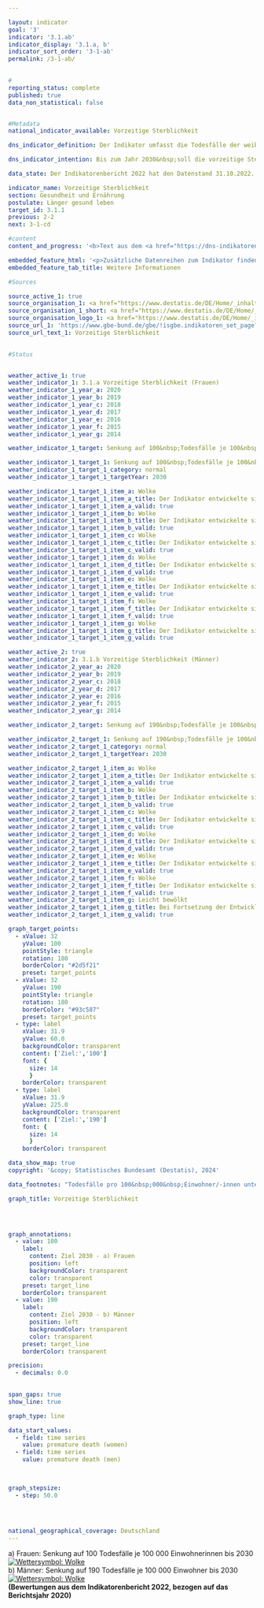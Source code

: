 ```yaml
---

layout: indicator        
goal: '3'        
indicator: '3.1.ab'        
indicator_display: '3.1.a, b'        
indicator_sort_order: '3-1-ab'        
permalink: /3-1-ab/        
        

#
reporting_status: complete        
published: true        
data_non_statistical: false        


#Metadata        
national_indicator_available: Vorzeitige Sterblichkeit        

dns_indicator_definition: Der Indikator umfasst die Todesfälle der weiblichen (3.1.a) und männlichen (3.1.b) unter 70-jährigen Bevölkerung, bezogen auf 100&nbsp;000&nbsp;Einwohnerinnen und Einwohner der alten Europastandardbevölkerung unter 70&nbsp;Jahren (unter Ausschluss der unter 1-Jährigen).        

dns_indicator_intention: Bis zum Jahr 2030&nbsp;soll die vorzeitige Sterblichkeit bei Frauen bei höchstens 100&nbsp;und bei Männern bei höchstens 190&nbsp;Todesfällen je 100&nbsp;000&nbsp;Einwohnerinnen und Einwohnern liegen.        

data_state: Der Indikatorenbericht 2022 hat den Datenstand 31.10.2022. Die Daten auf dieser Plattform werden regelmäßig aktualisiert, sodass online aktuellere Daten verfügbar sein können als im <a href="https://dns-indikatoren.de/assets/Publikationen/Indikatorenberichte/2022.pdf">Indikatorenbericht 2022</a> veröffentlicht.        

indicator_name: Vorzeitige Sterblichkeit        
section: Gesundheit und Ernährung        
postulate: Länger gesund leben        
target_id: 3.1.1        
previous: 2-2        
next: 3-1-cd        

#content         
content_and_progress: '<b>Text aus dem <a href="https://dns-indikatoren.de/assets/Publikationen/Indikatorenberichte/2022.pdf">Indikatorenbericht 2022&nbsp;</a></b><br><br>Die Daten stammen aus der Todesursachenstatistik und der Bevölkerungsfortschreibung des Statistischen Bundesamtes. Alle amtlichen Todesbescheinigungen werden im Rahmen der Todesursachenstatistik erfasst und ausgewertet. Die aktuellen Bevölkerungszahlen gibt die Bevölkerungsfortschreibung basierend auf den Ergebnissen der jeweiligen letzten Volkszählung an. Um einen Vergleich von Veränderungsraten über die Zeit zu ermöglichen, beziehen sich die Daten auf die alte Europastandardbevölkerung. Hierbei handelt es sich um eine Modellbevölkerung.<br><br>Die Indikatoren <a href="https://dnsTestEnvironment.github.io/dns-indicators/3-1-ab">3.1.a</a> und <a href="https://dnsTestEnvironment.github.io/dns-indicators/3-1-ab">3.1.b</a> werden auch im Informationssystem der Gesundheitsberichterstattung des Bundes (www.gbe-bund.de) zur Verfügung gestellt. Die Säuglingssterblichkeit (unter 1-Jährige) wird nicht betrachtet.<br><br>Zwischen 1991&nbsp;und 2020&nbsp;ist die vorzeitige Sterblichkeit bei Frauen (‒38&nbsp;%) und Männern (‒44&nbsp;%) stetig zurückgegangen. Durch den stärkeren Rückgang bei Männern hat sich auch der geschlechtsspezifische Unterschied der vorzeitigen Sterblichkeit verringert. 145&nbsp;Frauen und 276&nbsp;Männer je 100&nbsp;000&nbsp;Einwohnerinnen und Einwohner starben im Jahr 2020&nbsp;bevor sie das 70. Lebensjahr vollendeten. Die geschlechtsspezifischen Zielwerte für das Jahr 2030&nbsp;würden jedoch bei gleichbleibender Entwicklung, wie in den vergangenen Jahren, verfehlt werden.<br><br>Im Zeitverlauf der Indikatoren spiegeln sich die insgesamt deutlich erhöhten Sterbefälle aufgrund der <abbr title="Coronavirus SARS-CoV-2" tabindex="0">COVID-19</abbr>-Pandemie im Jahr 2020&nbsp;kaum wider. Während die Sterblichkeit bei den hier nicht betrachteten über 80-Jährigen in 2020&nbsp;deutlich angestiegen ist, lag der Anteil von <abbr title="Coronavirus SARS-CoV-2" tabindex="0">COVID-19</abbr>&nbsp;an den Todesursachen in der hier betrachteten Altersklasse bei 1,7&nbsp;% bei den Frauen und 2,3&nbsp;% bei den Männern, sodass die Indikatoren durch die <abbr title="Coronavirus SARS-CoV-2" tabindex="0">COVID-19</abbr>-Pandemie wenig beeinflusst wurden. Es wird dabei davon ausgegangen, dass es zu keiner wesentlichen Untererfassung der <abbr title="Coronavirus SARS-CoV-2" tabindex="0">COVID-19</abbr>-Todesfälle kam.<br><br>Die Lebenserwartung ist ein Indikator, der auf Grundlage der Statistik der Sterbefälle und der Bevölkerungsfortschreibung berechnet wird und Effekte der Bevölkerungsalterung auf die Entwicklung der Sterblichkeit herausrechnet. Im Zuge der Pandemie kam es zu einem kurzfristigen Rückgang der Lebenserwartung in den Jahren 2020&nbsp;und 2021. Langfristig gesehen hat sich die Lebenserwartung in Deutschland, entsprechend dem insgesamt stetigen Rückgang der vorzeitigen Sterblichkeit, weiter positiv entwickelt. Mit 17,0&nbsp;weiteren Lebensjahren können statistisch gesehen heute 70-jährige Frauen rechnen, Männer mit weiteren 14,3&nbsp;Jahren. In den Jahren 2019&nbsp;bis 2021&nbsp;betrug die mittlere Lebenserwartung für neugeborene Mädchen 83,4&nbsp;Jahre und für Jungen 78,5&nbsp;Jahre. Sie liegt damit für Mädchen um 4,4&nbsp;Jahre und für Jungen um 6,1&nbsp;Jahre höher als in den Jahren 1991&nbsp;bis 1993. Die in der Vergangenheit ausgeprägten Differenzen bei der Lebenserwartung zwischen dem früheren Bundesgebiet und den neuen Bundesländern (jeweils ohne Berlin) haben sich langfristig betrachtet deutlich reduziert und betragen heute bei neugeborenen Jungen 1,8&nbsp;und bei neugeborenen Mädchen 0,2&nbsp;Jahre. Während der Pandemie sind die Ost-West-Unterschiede dabei allerdings wieder größer geworden.<br><br>Bösartige Neubildungen hatten im Jahr 2020&nbsp;an allen Ursachen der vorzeitigen Sterblichkeit mit 35,9&nbsp;% (1991&nbsp;bis 2020: +2,7&nbsp;Prozentpunkte) den größten Anteil, gefolgt von Herz-Kreislauf-Erkrankungen mit 19,5&nbsp;% (1991&nbsp;bis 2020: ‒11,6&nbsp;Prozentpunkte). Zur vorzeitigen Sterblichkeit trugen weiter Todesfälle aufgrund äußerer Ursachen (wie Unfälle, Vergiftungen, Suizid) mit 8,6&nbsp;% (1991&nbsp;bis 2020: ‒2,4&nbsp;Prozentpunkte), Krankheiten des Verdauungssystems mit 7,3&nbsp;% (1991&nbsp;bis 2020: ‒0,3&nbsp;Prozentpunkte) und Krankheiten des Atmungssystems mit 5,2&nbsp;% (1991&nbsp;bis 2020: +1,2&nbsp;Prozentpunkte) bei.<br><br>Neben Faktoren wie zum Beispiel dem Gesundheitsverhalten (siehe „Raucherquoten“ Indikatoren <a href="https://dnsTestEnvironment.github.io/dns-indicators/3-1-cd">3.1.c</a> und <a href="https://dnsTestEnvironment.github.io/dns-indicators/3-1-cd">3.1.d</a> sowie „Adipositasquoten“ Indikatoren <a href="https://dnsTestEnvironment.github.io/dns-indicators/3-1-e">3.1.e</a> und <a href="https://dnsTestEnvironment.github.io/dns-indicators/3-1-f">3.1.f</a>) spielt für die Sterblichkeit auch die medizinische Versorgung eine wichtige Rolle. Die Gesundheitsausgaben stiegen im Corona-Jahr 2020&nbsp;auf einen neuen Höchststand von 440,6&nbsp;Milliarden Euro. Je Einwohnerin und Einwohner waren das 5&nbsp;298&nbsp;Euro (2019: 4&nbsp;980&nbsp;Euro). Die Gesundheitsausgaben pro Kopf stiegen damit erstmals seit Beginn der Berechnungen im Jahr 1992&nbsp;auf einen Wert über 5&nbsp;000&nbsp;Euro. Die Gesundheitsausgaben betrugen 2020&nbsp;insgesamt 26,8&nbsp;Milliarden Euro und damit 6,5&nbsp;% mehr als 2019, dem Jahr vor der Corona-Pandemie. Der Anteil der Gesundheitsausgaben am Bruttoinlandsprodukt lag 2020&nbsp;bei 13,1&nbsp;% und damit 1,2&nbsp;Prozentpunkte höher als 2019.'        

embedded_feature_html: '<p>Zusätzliche Datenreihen zum Indikator finden Sie <a href="https://dnsTestEnvironment.github.io/dns-indicators/public/AddInfos/de/3_1_ab.pdf" target="_blank" >hier</a>.</p><br><small>Hinweis: PDF-Dokumente können Sie sich (je nach Browsereinstellung) direkt in Ihrem Browser anzeigen lassen oder Sie laden das PDF-Dokument herunter und öffnen es mit einem PDF-Reader Ihrer Wahl. Eine Anleitung wie Sie für ausgewählte Browser die entsprechende Einstellung ändern können, finden Sie <a href="https://dns-indikatoren.de/guidance/">hier</a>.</small>'
embedded_feature_tab_title: Weitere Informationen        

#Sources        

source_active_1: true
source_organisation_1: <a href="https://www.destatis.de/DE/Home/_inhalt.html" target="_blank">Statistisches Bundesamt</a>
source_organisation_1_short: <a href="https://www.destatis.de/DE/Home/_inhalt.html" target="_blank">Statistisches Bundesamt</a>
source_organisation_logo_1: <a href="https://www.destatis.de/DE/Home/_inhalt.html" target="_blank"><img src="https://dnsTestEnvironment.github.io/dns-indicators/public/OrgImgDe/destatis.png" alt="Statistisches Bundesamt" title=" Klicken Sie hier um zur Homepage der Organisation Statistisches Bundesamt zu gelangen." style="height:60px; width:148px; border:transparent"/></a>
source_url_1: 'https://www.gbe-bund.de/gbe/!isgbe.indikatoren_set_page?p_uid=gast&p_aid=45213126&p_sprache=D&p_help=2&p_indnr=562&p_ansnr=17979237&p_version=2&p_thema_id=263&p_thema_id2=3600&p_thema_id3=3800&p_thema_id4=3900&D.000=3744&D.001=1000001&D.003=1000004&D.022=9998&D.024=43190&D.011=2961'
source_url_text_1: Vorzeitige Sterblichkeit
        

#Status        


weather_active_1: true
weather_indicator_1: 3.1.a Vorzeitige Sterblichkeit (Frauen)
weather_indicator_1_year_a: 2020
weather_indicator_1_year_b: 2019
weather_indicator_1_year_c: 2018
weather_indicator_1_year_d: 2017
weather_indicator_1_year_e: 2016
weather_indicator_1_year_f: 2015
weather_indicator_1_year_g: 2014

weather_indicator_1_target: Senkung auf 100&nbsp;Todesfälle je 100&nbsp;000&nbsp;Einwohner (Frauen) bis 2030

weather_indicator_1_target_1: Senkung auf 100&nbsp;Todesfälle je 100&nbsp;000&nbsp;Einwohner (Frauen) bis 2030
weather_indicator_1_target_1_category: normal
weather_indicator_1_target_1_targetYear: 2030

weather_indicator_1_target_1_item_a: Wolke
weather_indicator_1_target_1_item_a_title: Der Indikator entwickelte sich in 2020 zwar in die gewünschte Richtung auf das Ziel zu, bei Fortsetzung der Entwicklung wäre das Ziel im Zieljahr aber um mehr als 20 % der Differenz zwischen Zielwert und dem Wert aus 2020 verfehlt worden.
weather_indicator_1_target_1_item_a_valid: true
weather_indicator_1_target_1_item_b: Wolke
weather_indicator_1_target_1_item_b_title: Der Indikator entwickelte sich in 2019 zwar in die gewünschte Richtung auf das Ziel zu, bei Fortsetzung der Entwicklung wäre das Ziel im Zieljahr aber um mehr als 20 % der Differenz zwischen Zielwert und dem Wert aus 2019 verfehlt worden.
weather_indicator_1_target_1_item_b_valid: true
weather_indicator_1_target_1_item_c: Wolke
weather_indicator_1_target_1_item_c_title: Der Indikator entwickelte sich in 2018 zwar in die gewünschte Richtung auf das Ziel zu, bei Fortsetzung der Entwicklung wäre das Ziel im Zieljahr aber um mehr als 20 % der Differenz zwischen Zielwert und dem Wert aus 2018 verfehlt worden.
weather_indicator_1_target_1_item_c_valid: true
weather_indicator_1_target_1_item_d: Wolke
weather_indicator_1_target_1_item_d_title: Der Indikator entwickelte sich in 2017 zwar in die gewünschte Richtung auf das Ziel zu, bei Fortsetzung der Entwicklung wäre das Ziel im Zieljahr aber um mehr als 20 % der Differenz zwischen Zielwert und dem Wert aus 2017 verfehlt worden.
weather_indicator_1_target_1_item_d_valid: true
weather_indicator_1_target_1_item_e: Wolke
weather_indicator_1_target_1_item_e_title: Der Indikator entwickelte sich in 2016 zwar in die gewünschte Richtung auf das Ziel zu, bei Fortsetzung der Entwicklung wäre das Ziel im Zieljahr aber um mehr als 20 % der Differenz zwischen Zielwert und dem Wert aus 2016 verfehlt worden.
weather_indicator_1_target_1_item_e_valid: true
weather_indicator_1_target_1_item_f: Wolke
weather_indicator_1_target_1_item_f_title: Der Indikator entwickelte sich in 2015 zwar in die gewünschte Richtung auf das Ziel zu, bei Fortsetzung der Entwicklung wäre das Ziel im Zieljahr aber um mehr als 20 % der Differenz zwischen Zielwert und dem Wert aus 2015 verfehlt worden.
weather_indicator_1_target_1_item_f_valid: true
weather_indicator_1_target_1_item_g: Wolke
weather_indicator_1_target_1_item_g_title: Der Indikator entwickelte sich in 2014 zwar in die gewünschte Richtung auf das Ziel zu, bei Fortsetzung der Entwicklung wäre das Ziel im Zieljahr aber um mehr als 20 % der Differenz zwischen Zielwert und dem Wert aus 2014 verfehlt worden.
weather_indicator_1_target_1_item_g_valid: true

weather_active_2: true
weather_indicator_2: 3.1.b Vorzeitige Sterblichkeit (Männer)
weather_indicator_2_year_a: 2020
weather_indicator_2_year_b: 2019
weather_indicator_2_year_c: 2018
weather_indicator_2_year_d: 2017
weather_indicator_2_year_e: 2016
weather_indicator_2_year_f: 2015
weather_indicator_2_year_g: 2014

weather_indicator_2_target: Senkung auf 190&nbsp;Todesfälle je 100&nbsp;000&nbsp;Einwohner (Männer) bis 2030

weather_indicator_2_target_1: Senkung auf 190&nbsp;Todesfälle je 100&nbsp;000&nbsp;Einwohner (Männer) bis 2030
weather_indicator_2_target_1_category: normal
weather_indicator_2_target_1_targetYear: 2030

weather_indicator_2_target_1_item_a: Wolke
weather_indicator_2_target_1_item_a_title: Der Indikator entwickelte sich in 2020 zwar in die gewünschte Richtung auf das Ziel zu, bei Fortsetzung der Entwicklung wäre das Ziel im Zieljahr aber um mehr als 20 % der Differenz zwischen Zielwert und dem Wert aus 2020 verfehlt worden.
weather_indicator_2_target_1_item_a_valid: true
weather_indicator_2_target_1_item_b: Wolke
weather_indicator_2_target_1_item_b_title: Der Indikator entwickelte sich in 2019 zwar in die gewünschte Richtung auf das Ziel zu, bei Fortsetzung der Entwicklung wäre das Ziel im Zieljahr aber um mehr als 20 % der Differenz zwischen Zielwert und dem Wert aus 2019 verfehlt worden.
weather_indicator_2_target_1_item_b_valid: true
weather_indicator_2_target_1_item_c: Wolke
weather_indicator_2_target_1_item_c_title: Der Indikator entwickelte sich in 2018 zwar in die gewünschte Richtung auf das Ziel zu, bei Fortsetzung der Entwicklung wäre das Ziel im Zieljahr aber um mehr als 20 % der Differenz zwischen Zielwert und dem Wert aus 2018 verfehlt worden.
weather_indicator_2_target_1_item_c_valid: true
weather_indicator_2_target_1_item_d: Wolke
weather_indicator_2_target_1_item_d_title: Der Indikator entwickelte sich in 2017 zwar in die gewünschte Richtung auf das Ziel zu, bei Fortsetzung der Entwicklung wäre das Ziel im Zieljahr aber um mehr als 20 % der Differenz zwischen Zielwert und dem Wert aus 2017 verfehlt worden.
weather_indicator_2_target_1_item_d_valid: true
weather_indicator_2_target_1_item_e: Wolke
weather_indicator_2_target_1_item_e_title: Der Indikator entwickelte sich in 2016 zwar in die gewünschte Richtung auf das Ziel zu, bei Fortsetzung der Entwicklung wäre das Ziel im Zieljahr aber um mehr als 20 % der Differenz zwischen Zielwert und dem Wert aus 2016 verfehlt worden.
weather_indicator_2_target_1_item_e_valid: true
weather_indicator_2_target_1_item_f: Wolke
weather_indicator_2_target_1_item_f_title: Der Indikator entwickelte sich in 2015 zwar in die gewünschte Richtung auf das Ziel zu, bei Fortsetzung der Entwicklung wäre das Ziel im Zieljahr aber um mehr als 20 % der Differenz zwischen Zielwert und dem Wert aus 2015 verfehlt worden.
weather_indicator_2_target_1_item_f_valid: true
weather_indicator_2_target_1_item_g: Leicht bewölkt
weather_indicator_2_target_1_item_g_title: Bei Fortsetzung der Entwicklung von 2014 wäre das Ziel um mindestens 5&nbsp;%, aber maximal um 20&nbsp;% der Differenz zwischen Zielwert und dem Wert aus 2014 verfehlt worden.
weather_indicator_2_target_1_item_g_valid: true        

graph_target_points:
  - xValue: 32
    yValue: 100
    pointStyle: triangle
    rotation: 180
    borderColor: "#2d5f21"
    preset: target_points
  - xValue: 32
    yValue: 190
    pointStyle: triangle
    rotation: 180
    borderColor: "#93c587"
    preset: target_points
  - type: label
    xValue: 31.9
    yValue: 60.0
    backgroundColor: transparent
    content: ['Ziel:','100']
    font: {
      size: 14
      }
    borderColor: transparent
  - type: label
    xValue: 31.9
    yValue: 225.0
    backgroundColor: transparent
    content: ['Ziel:','190']
    font: {
      size: 14
      }
    borderColor: transparent        

data_show_map: true        
copyright: '&copy; Statistisches Bundesamt (Destatis), 2024'        

data_footnotes: "Todesfälle pro 100&nbsp;000&nbsp;Einwohner/-innen unter 70&nbsp;Jahren (ohne unter 1-Jährige).<br>• Altersstandardisierung: alte Europabevölkerung."        

graph_title: Vorzeitige Sterblichkeit        

        


graph_annotations:
  - value: 100
    label:
      content: Ziel 2030 - a) Frauen
      position: left
      backgroundColor: transparent
      color: transparent
    preset: target_line
    borderColor: transparent
  - value: 190
    label:
      content: Ziel 2030 - b) Männer
      position: left
      backgroundColor: transparent
      color: transparent
    preset: target_line
    borderColor: transparent        

precision: 
  - decimals: 0.0
            

span_gaps: true        
show_line: true        

graph_type: line        

data_start_values: 
  - field: time series
    value: premature death (women)
  - field: time series
    value: premature death (men)        

        

graph_stepsize: 
  - step: 50.0
            

                        

national_geographical_coverage: Deutschland                
---
```



<div>
  <div class="my-header">
    <label class="default">a) Frauen: Senkung auf 100&nbsp;Todesfälle je 100&nbsp;000&nbsp;Einwohnerinnen bis 2030
      <a href="https://dnsTestEnvironment.github.io/dns-indicators/status"><img src="https://sdg-indikatoren.de/public/Wettersymbole/Wolke.png" title="Der Indikator entwickelte sich in 2020 zwar in die gewünschte Richtung auf das Ziel zu, bei Fortsetzung der Entwicklung wäre das Ziel im Zieljahr aber um mehr als 20 % der Differenz zwischen Zielwert und dem Wert aus 2020 verfehlt worden." alt="Wettersymbol: Wolke"/>
      </a>
    </label>
  </div>
</div>
<div>
  <div class="my-header">
    <label class="default">b) Männer: Senkung auf 190&nbsp;Todesfälle je 100&nbsp;000&nbsp;Einwohner bis 2030
      <a href="https://dnsTestEnvironment.github.io/dns-indicators/status"><img src="https://sdg-indikatoren.de/public/Wettersymbole/Wolke.png" title="Der Indikator entwickelte sich in 2020 zwar in die gewünschte Richtung auf das Ziel zu, bei Fortsetzung der Entwicklung wäre das Ziel im Zieljahr aber um mehr als 20 % der Differenz zwischen Zielwert und dem Wert aus 2020 verfehlt worden." alt="Wettersymbol: Wolke"/>
      </a>
    </label>
  </div>
</div>
<div class="my-header-note">
  <label class="default"><b>(Bewertungen aus dem Indikatorenbericht 2022, bezogen auf das Berichtsjahr 2020)
  </b></label>
</div>
